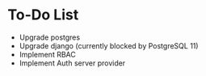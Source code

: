 # To-Do List

- Upgrade postgres
- Upgrade django (currently blocked by PostgreSQL 11)
- Implement RBAC
- Implement Auth server provider
